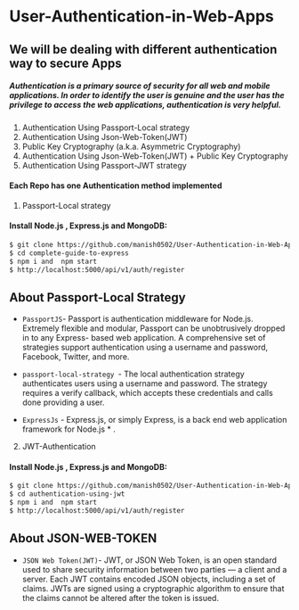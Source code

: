 # User-Authentication-in-Web-Apps
## We will be dealing with different authentication way to secure Apps
##### Authentication is a primary source of security for all web and mobile applications. In order to identify the user is genuine and the user has the privilege to access the web applications, authentication is very helpful.
 
1. Authentication Using Passport-Local strategy
2. Authentication Using Json-Web-Token(JWT)
3. Public Key Cryptography (a.k.a. Asymmetric Cryptography)
4. Authentication Using Json-Web-Token(JWT) + Public Key Cryptography
5. Authentication Using Passport-JWT strategy


#### Each Repo has one Authentication method implemented


1. Passport-Local strategy

#### Install Node.js , Express.js and MongoDB:

```sh
$ git clone https://github.com/manish0502/User-Authentication-in-Web-Apps.git
$ cd complete-guide-to-express
$ npm i and  npm start
$ http://localhost:5000/api/v1/auth/register
```
## About Passport-Local Strategy

  *  `PassportJS`- Passport is authentication middleware for Node.js. Extremely flexible and modular, Passport can be unobtrusively dropped in to any Express- based web application. A comprehensive set of strategies support authentication using a username and password, Facebook, Twitter, and more.

 * `passport-local-strategy `- The local authentication strategy authenticates users using a username and password. The strategy requires a verify callback, which accepts these credentials and calls done providing a user.

 * `ExpressJs` - Express.js, or simply Express, is a back end web application framework for Node.js * 
.


2. JWT-Authentication

#### Install Node.js , Express.js and MongoDB:

```sh
$ git clone https://github.com/manish0502/User-Authentication-in-Web-Apps.git
$ cd authentication-using-jwt
$ npm i and  npm start
$ http://localhost:5000/api/v1/auth/register
```
## About JSON-WEB-TOKEN

  *  `JSON Web Token(JWT)`- JWT, or JSON Web Token, is an open standard used to share security information between two parties — a client and a server. Each JWT contains encoded JSON objects, including a set of claims. JWTs are signed using a cryptographic algorithm to ensure that the claims cannot be altered after the token is issued.
